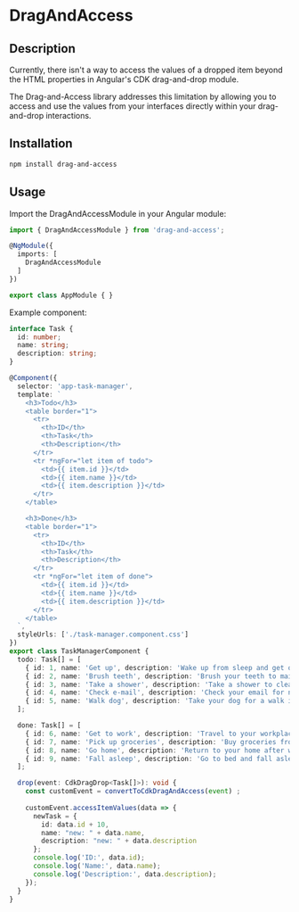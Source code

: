 # DragAndAccess

## Description

Currently, there isn't a way to access the values of a dropped item beyond the HTML properties in Angular's CDK drag-and-drop module.

The Drag-and-Access library addresses this limitation by allowing you to access and use the values from your interfaces directly within your drag-and-drop interactions.

## Installation

```bash
npm install drag-and-access
```

## Usage
Import the DragAndAccessModule in your Angular module:

  ```typescript
  import { DragAndAccessModule } from 'drag-and-access';

  @NgModule({
    imports: [
      DragAndAccessModule
    ]
  })

  export class AppModule { }
  ```

Example component:
```typescript
interface Task {
  id: number;
  name: string;
  description: string;
}

@Component({
  selector: 'app-task-manager',
  template: `
    <h3>Todo</h3>
    <table border="1">
      <tr>
        <th>ID</th>
        <th>Task</th>
        <th>Description</th>
      </tr>
      <tr *ngFor="let item of todo">
        <td>{{ item.id }}</td>
        <td>{{ item.name }}</td>
        <td>{{ item.description }}</td>
      </tr>
    </table>

    <h3>Done</h3>
    <table border="1">
      <tr>
        <th>ID</th>
        <th>Task</th>
        <th>Description</th>
      </tr>
      <tr *ngFor="let item of done">
        <td>{{ item.id }}</td>
        <td>{{ item.name }}</td>
        <td>{{ item.description }}</td>
      </tr>
    </table>
  `,
  styleUrls: ['./task-manager.component.css']
})
export class TaskManagerComponent {
  todo: Task[] = [
    { id: 1, name: 'Get up', description: 'Wake up from sleep and get out of bed' },
    { id: 2, name: 'Brush teeth', description: 'Brush your teeth to maintain oral hygiene' },
    { id: 3, name: 'Take a shower', description: 'Take a shower to clean your body' },
    { id: 4, name: 'Check e-mail', description: 'Check your email for new messages' },
    { id: 5, name: 'Walk dog', description: 'Take your dog for a walk in the neighborhood' }
  ];

  done: Task[] = [
    { id: 6, name: 'Get to work', description: 'Travel to your workplace' },
    { id: 7, name: 'Pick up groceries', description: 'Buy groceries from the store' },
    { id: 8, name: 'Go home', description: 'Return to your home after work or errands' },
    { id: 9, name: 'Fall asleep', description: 'Go to bed and fall asleep' }
  ];

  drop(event: CdkDragDrop<Task[]>): void {
    const customEvent = convertToCdkDragAndAccess(event) ;
    
    customEvent.accessItemValues(data => {
      newTask = {
        id: data.id + 10,
        name: "new: " + data.name,
        description: "new: " + data.description
      };
      console.log('ID:', data.id);
      console.log('Name:', data.name);
      console.log('Description:', data.description);
    });
  }
}
```

